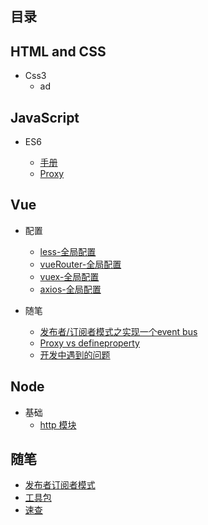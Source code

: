 ## **目录**

## HTML and CSS

* Css3
  * ad

## JavaScript

* ES6

  * [手册](/JavaScript/ES6/手册.md)
  * [Proxy](/JavaScript/ES6/proxy.md)

## Vue

* 配置

  * [less-全局配置](Vue/配置/less-全局配置.md)
  * [vueRouter-全局配置](/Vue/配置/vue-router全局配置.md)
  * [vuex-全局配置](/Vue/配置/vuex-全局配置.md)
  * [axios-全局配置](/Vue/配置/axios-全局配置.md "axios-全局配置")

* 随笔

  * [发布者/订阅者模式之实现一个event bus](/Vue/实现一个event-bus.md)
  * [Proxy vs defineproperty](Vue/Proxy-defineproperty.md)
  * [开发中遇到的问题](/Vue/coding.md)

## Node

* 基础
  * [http 模块](/node/basics/http.md)

## 随笔

* [发布者订阅者模式](/随笔/发布者订阅者模式.md)
* [工具包](/JavaScript/随笔/util.md)
* [速查](/JavaScript/随笔/速查.md)

## 



